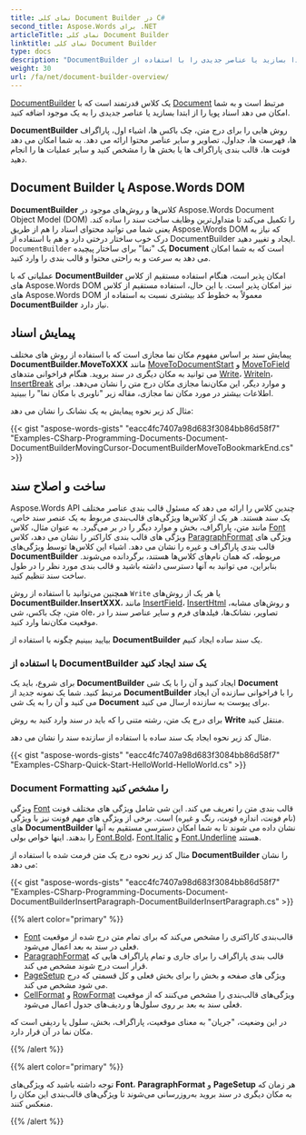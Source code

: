```yaml
---
title: نمای کلی Document Builder در C#
second_title: Aspose.Words برای .NET
articleTitle: نمای کلی Document Builder
linktitle: نمای کلی Document Builder
type: docs
description: "DocumentBuilder به شما امکان می دهد اسناد پویا را از ابتدا بسازید یا عناصر جدیدی را با استفاده از C# به موارد موجود اضافه کنید. DocumentBuilder روش هایی را برای درج متن، چک باکس ها، جداول، تصاویر و سایر عناصر محتوا در .NET فراهم می کند."
weight: 30
url: /fa/net/document-builder-overview/
---
```


[DocumentBuilder](https://reference.aspose.com/words/net/aspose.words/documentbuilder/) یک کلاس قدرتمند است که با [Document](https://reference.aspose.com/words/net/aspose.words/document/) مرتبط است و به شما امکان می دهد اسناد پویا را از ابتدا بسازید یا عناصر جدیدی را به یک موجود اضافه کنید.

**DocumentBuilder** روش هایی را برای درج متن، چک باکس ها، اشیاء اول، پاراگراف ها، فهرست ها، جداول، تصاویر و سایر عناصر محتوا ارائه می دهد. به شما امکان می دهد فونت ها، قالب بندی پاراگراف ها یا بخش ها را مشخص کنید و سایر عملیات ها را انجام دهید.

## Document Builder یا Aspose.Words DOM

**DocumentBuilder** کلاس‌ها و روش‌های موجود در Aspose.Words Document Object Model (DOM) را تکمیل می‌کند تا متداول‌ترین وظایف ساخت سند را ساده کند. یعنی شما می توانید محتوای اسناد را هم از طریق Aspose.Words DOM که نیاز به درک خوب ساختار درختی دارد و هم با استفاده از DocumentBuilder ایجاد و تغییر دهید. `DocumentBuilder` یک "نما" برای ساختار پیچیده **Document** است که به شما امکان می دهد به سرعت و به راحتی محتوا و قالب بندی را وارد کنید.

عملیاتی که با **DocumentBuilder** امکان پذیر است، هنگام استفاده مستقیم از کلاس های Aspose.Words DOM نیز امکان پذیر است. با این حال، استفاده مستقیم از کلاس های Aspose.Words DOM معمولاً به خطوط کد بیشتری نسبت به استفاده از **DocumentBuilder** نیاز دارد.

## پیمایش اسناد

پیمایش سند بر اساس مفهوم مکان نما مجازی است که با استفاده از روش های مختلف **DocumentBuilder.MoveToXXX** مانند [MoveToDocumentStart](https://reference.aspose.com/words/net/aspose.words/documentbuilder/movetodocumentstart/) و [MoveToField](https://reference.aspose.com/words/net/aspose.words/documentbuilder/movetofield/) می توانید به مکان دیگری در سند بروید. هنگام فراخوانی متدهای [Write](https://reference.aspose.com/words/net/aspose.words/documentbuilder/write/)، [Writeln](https://reference.aspose.com/words/net/aspose.words/documentbuilder/write/ln/index)، [InsertBreak](https://reference.aspose.com/words/net/aspose.words/documentbuilder/insertbreak/) و موارد دیگر، این مکان‌نما مجازی مکان درج متن را نشان می‌دهد. برای اطلاعات بیشتر در مورد مکان نما مجازی، مقاله زیر "ناوبری با مکان نما" را ببینید.

مثال کد زیر نحوه پیمایش به یک نشانک را نشان می دهد:

{{< gist "aspose-words-gists" "eacc4fc7407a98d683f3084bb86d58f7" "Examples-CSharp-Programming-Documents-Document-DocumentBuilderMovingCursor-DocumentBuilderMoveToBookmarkEnd.cs" >}}

## ساخت و اصلاح سند

Aspose.Words API چندین کلاس را ارائه می دهد که مسئول قالب بندی عناصر مختلف یک سند هستند. هر یک از کلاس‌ها ویژگی‌های قالب‌بندی مربوط به یک عنصر سند خاص، مانند متن، پاراگراف، بخش و موارد دیگر را در بر می‌گیرد. به عنوان مثال، کلاس [Font](https://reference.aspose.com/words/net/aspose.words/font/) ویژگی های قالب بندی کاراکتر را نشان می دهد، کلاس [ParagraphFormat](https://reference.aspose.com/words/net/aspose.words/paragraphformat/) ویژگی های قالب بندی پاراگراف و غیره را نشان می دهد. اشیاء این کلاس‌ها توسط ویژگی‌های **DocumentBuilder** مربوطه، که همان نام‌های کلاس‌ها هستند، برگردانده می‌شوند. بنابراین، می توانید به آنها دسترسی داشته باشید و قالب بندی مورد نظر را در طول ساخت سند تنظیم کنید.

همچنین می‌توانید با استفاده از روش `Write` یا هر یک از روش‌های **DocumentBuilder.InsertXXX**، مانند [InsertField](https://reference.aspose.com/words/net/aspose.words/documentbuilder/insertfield/#insertfield/)، [InsertHtml](https://reference.aspose.com/words/net/aspose.words/documentbuilder/inserthtml/#inserthtml/) و روش‌های مشابه، متن، چک باکس، شی ole، تصاویر، نشانک‌ها، فیلدهای فرم و سایر عناصر سند را در موقعیت مکان‌نما وارد کنید.

بیایید ببینیم چگونه با استفاده از **DocumentBuilder** یک سند ساده ایجاد کنیم.

### با استفاده از DocumentBuilder یک سند ایجاد کنید

برای شروع، باید یک **DocumentBuilder** ایجاد کنید و آن را با یک شی **Document** مرتبط کنید. شما یک نمونه جدید از **DocumentBuilder** را با فراخوانی سازنده آن ایجاد می کنید و آن را به یک شی **Document** برای پیوست به سازنده ارسال می کنید.

برای درج یک متن، رشته متنی را که باید در سند وارد کنید به روش **Write** منتقل کنید.

مثال کد زیر نحوه ایجاد یک سند ساده با استفاده از سازنده سند را نشان می دهد.

{{< gist "aspose-words-gists" "eacc4fc7407a98d683f3084bb86d58f7" "Examples-CSharp-Quick-Start-HelloWorld-HelloWorld.cs" >}}

### Document Formatting را مشخص کنید

ویژگی [Font](https://reference.aspose.com/words/net/aspose.words/documentbuilder/font/) قالب بندی متن را تعریف می کند. این شی شامل ویژگی های مختلف فونت (نام فونت، اندازه فونت، رنگ و غیره) است. برخی از ویژگی های مهم فونت نیز با ویژگی های **DocumentBuilder** نشان داده می شوند تا به شما امکان دسترسی مستقیم به آنها را بدهند. اینها خواص بولی [Font.Bold](https://reference.aspose.com/words/net/aspose.words/font/bold/)، [Font.Italic](https://reference.aspose.com/words/net/aspose.words/font/italic/) و [Font.Underline](https://reference.aspose.com/words/net/aspose.words/font/underline/) هستند.

مثال کد زیر نحوه درج یک متن فرمت شده با استفاده از **DocumentBuilder** را نشان می دهد:

{{< gist "aspose-words-gists" "eacc4fc7407a98d683f3084bb86d58f7" "Examples-CSharp-Programming-Documents-Document-DocumentBuilderInsertParagraph-DocumentBuilderInsertParagraph.cs" >}}

{{% alert color="primary" %}}

- [Font](https://reference.aspose.com/words/net/aspose.words/documentbuilder/font/) قالب‌بندی کاراکتری را مشخص می‌کند که برای تمام متن درج شده از موقعیت فعلی در سند به بعد اعمال می‌شود.
- [ParagraphFormat](https://reference.aspose.com/words/net/aspose.words/paragraphformat/) قالب بندی پاراگراف را برای جاری و تمام پاراگراف هایی که قرار است درج شوند مشخص می کند.
- [PageSetup](https://reference.aspose.com/words/net/aspose.words/pagesetup/) ویژگی های صفحه و بخش را برای بخش فعلی و کل قسمتی که درج می شود مشخص می کند.
- [CellFormat](https://reference.aspose.com/words/net/aspose.words/documentbuilder/cellformat/) و [RowFormat](https://reference.aspose.com/words/net/aspose.words/documentbuilder/rowformat/) ویژگی‌های قالب‌بندی را مشخص می‌کنند که از موقعیت فعلی سند به بعد بر روی سلول‌ها و ردیف‌های جدول اعمال می‌شود.

در این وضعیت، "جریان" به معنای موقعیت، پاراگراف، بخش، سلول یا ردیفی است که مکان نما در آن قرار دارد.

{{% /alert %}}

{{% alert color="primary" %}}

توجه داشته باشید که ویژگی‌های **Font**، **ParagraphFormat** و **PageSetup** هر زمان که به مکان دیگری در سند بروید به‌روزرسانی می‌شوند تا ویژگی‌های قالب‌بندی این مکان را منعکس کنند.

{{% /alert %}}
